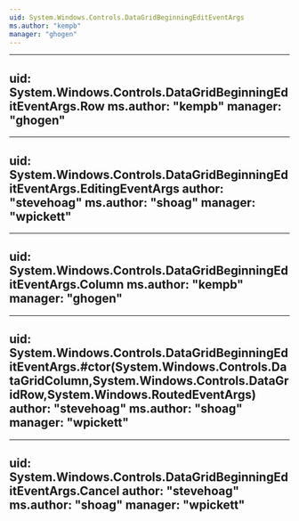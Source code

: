 ```yaml
---
uid: System.Windows.Controls.DataGridBeginningEditEventArgs
ms.author: "kempb"
manager: "ghogen"
---
```


---
uid: System.Windows.Controls.DataGridBeginningEditEventArgs.Row
ms.author: "kempb"
manager: "ghogen"
---

---
uid: System.Windows.Controls.DataGridBeginningEditEventArgs.EditingEventArgs
author: "stevehoag"
ms.author: "shoag"
manager: "wpickett"
---

---
uid: System.Windows.Controls.DataGridBeginningEditEventArgs.Column
ms.author: "kempb"
manager: "ghogen"
---

---
uid: System.Windows.Controls.DataGridBeginningEditEventArgs.#ctor(System.Windows.Controls.DataGridColumn,System.Windows.Controls.DataGridRow,System.Windows.RoutedEventArgs)
author: "stevehoag"
ms.author: "shoag"
manager: "wpickett"
---

---
uid: System.Windows.Controls.DataGridBeginningEditEventArgs.Cancel
author: "stevehoag"
ms.author: "shoag"
manager: "wpickett"
---
